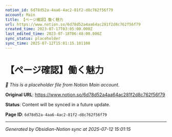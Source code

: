 ```yaml
---
notion_id: 6d78d52a-4aa6-4ac2-81f2-d8c762f56f79
account: Main
title: 【ページ確認】働く魅力
url: https://www.notion.so/6d78d52a4aa64ac281f2d8c762f56f79
created_time: 2023-07-17T03:05:00.000Z
last_edited_time: 2023-07-18T06:48:00.000Z
sync_status: placeholder
sync_time: 2025-07-12T15:01:15.101108
---
```


# 【ページ確認】働く魅力

*🔄 This is a placeholder file from Notion Main account.*

**Original URL**: https://www.notion.so/6d78d52a4aa64ac281f2d8c762f56f79

**Status**: Content will be synced in a future update.

**Page ID**: `6d78d52a-4aa6-4ac2-81f2-d8c762f56f79`

---

*Generated by Obsidian-Notion sync at 2025-07-12 15:01:15*
